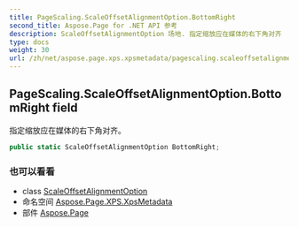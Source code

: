 ```yaml
---
title: PageScaling.ScaleOffsetAlignmentOption.BottomRight
second_title: Aspose.Page for .NET API 参考
description: ScaleOffsetAlignmentOption 场地. 指定缩放应在媒体的右下角对齐
type: docs
weight: 30
url: /zh/net/aspose.page.xps.xpsmetadata/pagescaling.scaleoffsetalignmentoption/bottomright/
---
```

## PageScaling.ScaleOffsetAlignmentOption.BottomRight field

指定缩放应在媒体的右下角对齐。

```csharp
public static ScaleOffsetAlignmentOption BottomRight;
```

### 也可以看看

* class [ScaleOffsetAlignmentOption](../)
* 命名空间 [Aspose.Page.XPS.XpsMetadata](../../pagescaling.scaleoffsetalignmentoption/)
* 部件 [Aspose.Page](../../../)



